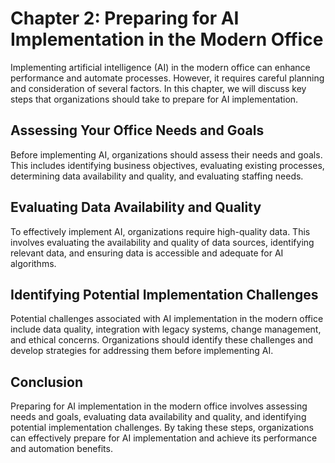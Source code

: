 Chapter 2: Preparing for AI Implementation in the Modern Office
===============================================================

Implementing artificial intelligence (AI) in the modern office can enhance performance and automate processes. However, it requires careful planning and consideration of several factors. In this chapter, we will discuss key steps that organizations should take to prepare for AI implementation.

Assessing Your Office Needs and Goals
-------------------------------------

Before implementing AI, organizations should assess their needs and goals. This includes identifying business objectives, evaluating existing processes, determining data availability and quality, and evaluating staffing needs.

Evaluating Data Availability and Quality
----------------------------------------

To effectively implement AI, organizations require high-quality data. This involves evaluating the availability and quality of data sources, identifying relevant data, and ensuring data is accessible and adequate for AI algorithms.

Identifying Potential Implementation Challenges
-----------------------------------------------

Potential challenges associated with AI implementation in the modern office include data quality, integration with legacy systems, change management, and ethical concerns. Organizations should identify these challenges and develop strategies for addressing them before implementing AI.

Conclusion
----------

Preparing for AI implementation in the modern office involves assessing needs and goals, evaluating data availability and quality, and identifying potential implementation challenges. By taking these steps, organizations can effectively prepare for AI implementation and achieve its performance and automation benefits.
